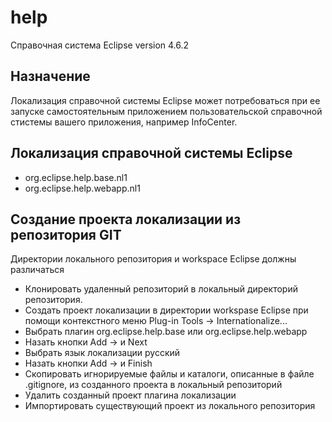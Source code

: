 # help

Справочная система Eclipse version 4.6.2

## Назначение

Локализация справочной системы Eclipse может потребоваться при ее запуске самостоятельным приложением
пользовательской справочной стистемы вашего приложения, например InfoCenter.

## Локализация справочной системы Eclipse

* org.eclipse.help.base.nl1
* org.eclipse.help.webapp.nl1

## Создание проекта локализации из репозитория GIT

Директории локального репозитория и workspace Eclipse должны различаться

* Клонировать удаленный репозиторий в локальный директорий репозитория.
* Создать проект локализации в директории workspase Eclipse при помощи контекстного меню Plug-in Tools -> Internationalize...
* Выбрать плагин  org.eclipse.help.base или org.eclipse.help.webapp
* Назать кнопки Add -> и Next
* Выбрать язык локализации русский
* Назать кнопки Add -> и Finish
* Скопировать игнорируемые файлы и каталоги, описанные в файле .gitignore, из созданного проекта в локальный репозиторий
* Удалить созданный проект плагина локализации
* Импортировать существующий проект из локального репозитория
